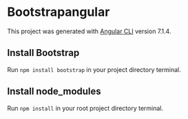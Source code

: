 # Bootstrapangular

This project was generated with [Angular CLI](https://github.com/angular/angular-cli) version 7.1.4.
## Install Bootstrap

Run `npm install bootstrap` in your project directory terminal.

## Install node_modules

Run `npm install` in your root project directory terminal.
